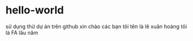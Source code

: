 # hello-world
sử dụng thử dự án trên github
xin chào các bạn
tôi tên là lê xuân hoàng
tôi là FA lâu năm
